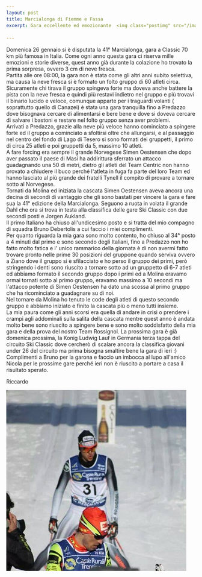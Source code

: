 ```yaml
---
layout: post
title: Marcialonga di Fiemme e Fassa
excerpt: Gara eccellente ed emozionante  <img class="postimg" src="/images/marcia.jpg">

---
```


Domenica 26 gennaio si è disputata la 41° Marcialonga, gara a Classic 70 km più famosa in Italia.
Come ogni anno questa gara ci riserva mille emozioni e storie diverse, quest anno già durante la colazione ho trovato la prima sorpresa, ovvero 3 cm di neve fresca.<br>
Partita alle ore 08:00, la gara non è stata come gli altri anni subito selettiva, ma causa la neve fresca si è formato un folto gruppo di 60 atleti circa.<br>
Sicuramente chi tirava il gruppo spingeva forte ma doveva anche battere la pista con la neve fresca e quindi più restavi indietro nel gruppo e più trovavi il binario lucido e veloce, comunque apparte per i traguardi volanti ( soprattutto quello di Canazei) è stata una gara tranquilla fino a Predazzo dove bisognava cercare di alimentarsi e bere bene e dove si doveva cercare di salvare i bastoni e restare nel folto gruppo senza aver problemi.<br>
Arrivati a Predazzo, grazie alla neve più veloce hanno cominciato a spingere forte ed il gruppo a cominciato a sfoltirsi oltre che allungarsi, e al passaggio nel centro del fondo di Lago di Tesero si sono formati dei gruppetti, il primo di circa 25 atleti e poi gruppetti da 5, massimo 10 atleti.<br>
A fare forcing era sempre il grande Norvegese Simen Oestensen che dopo aver passato il paese di Masi ha addirittura sferrato un attacco guadagnando una 50 di metri, dietro gli atleti del Team Centric non hanno provato a chiudere il buco perché l'atleta in fuga fa parte del loro Team ed hanno lasciato al più grande dei fratelli Tynell il compito di provare a tornare sotto al Norvegese.<br>
Tornati da Molina ed iniziata la cascata Simen Oestensen aveva ancora una decina di secondi di vantaggio che gli sono bastati per vincere la gara e fare sua la 41° edizione della Marcialonga.
Seguono a ruota in volata il grande Dahl che ora si trova in testa alla classifica delle gare Ski Classic con due secondi posti e Jorgen Aukland.<br>
Il primo Italiano ha chiuso all'undicesimo posto e si tratta del mio compagno di squadra Bruno Debertolis a cui faccio i miei complimenti.<br>
Per quanto riguarda la mia gara sono molto contento, ho chiuso al 34° posto a 4 minuti dal primo e sono secondo degli Italiani, fino a Predazzo non ho fatto molto fatica e l' unico rammarico della giornata è di non avermi fatto trovare pronto nelle prime 30 posizioni del gruppone quando serviva ovvero a Ziano dove il gruppo si è sfilacciato e ho perso il gruppo dei primi, però stringendo i denti sono riuscito a tornare sotto ad un gruppetto di 6-7 atleti ed abbiamo formato il secondo gruppo dopo i primi ed a Molina eravamo ormai tornati sotto al primo gruppo, eravamo massimo a 10 secondi ma l'attacco potente di Simen Oestensen ha dato una scossa al primo gruppo che ha ricominciato a guadagnare su di noi.<br>
Nel tornare da Molina ho tenuto le code degli atleti di questo secondo gruppo e abbiamo iniziato e finito la cascata più o meno tutti insieme.<br>
La mia paura come gli anni scorsi era quella di andare in crisi o prendere i crampi agli addominali sulla salita della cascata mentre quest anno è andata molto bene sono riuscito a spingere bene e sono molto soddisfatto della mia gara e della prova del nostro Team Rossignol.
La prossima gara è già domenica prossima, la Konig Ludwig Lauf in Germania terza tappa del circuito Ski Classic dove cercherò di scalare ancora la classifica giovani under 26 del circuito ma prima bisogna smaltire bene la gara di ieri :)<br>
Complimenti a Bruno per la garona e faccio un imbocca al lupo all'amico Nicola per le prossime gare perché ieri non è riuscito a portare a casa il risultato sperato.<br>

Riccardo


<a href="/images/marcia.jpg"><img class="postimg" src="/images/marcia.jpg"></a>


